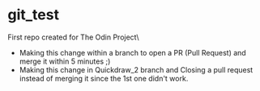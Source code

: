 # git_test
First repo created for The Odin Project\
- Making this change within a branch to open a PR (Pull Request) and merge it within 5 minutes ;)
- Making this change in Quickdraw_2 branch and Closing a pull request instead of merging it since the 1st one didn't work.
